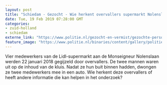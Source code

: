 ```yaml
---
layout: post
title: "Schiedam - Gezocht - Wie herkent overvallers supermarkt Nolenslaan Schiedam"
date: Tue, 19 Feb 2019 07:28:00 GMT
categories: 
- zuid-holland 
- schiedam 
externe_link: "https://www.politie.nl/gezocht-en-vermist/gezochte-personen/2018/februari/07-wie-herkent-overvallers-supermarkt-nolenslaan-schiedam.html"
feature_image: "https://www.politie.nl/binaries/content/gallery/politie/gezocht/verdachten/2018/februari/07/dader2.jpg"
---
```


Vier medewerkers van de Lidl-supermarkt aan de Monseigneur Nolenslaan werden 22 januari 2018 gegijzeld door overvallers. De twee mannen waren uit op de inhoud van de kluis. Nadat ze hun buit binnen hadden, dwongen ze twee medewerkers mee in een auto. Wie herkent deze overvallers of heeft andere informatie die kan helpen in het onderzoek?
